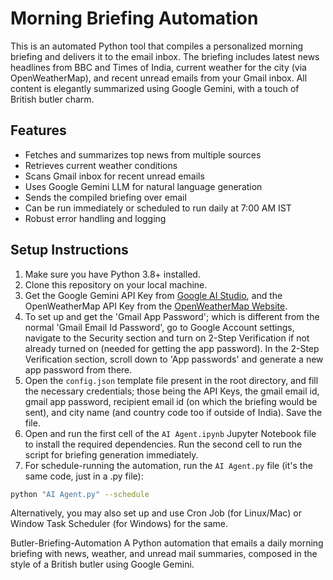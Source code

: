 # Morning Briefing Automation

This is an automated Python tool that compiles a personalized morning briefing and delivers it to the email inbox. The briefing includes latest news headlines from BBC and Times of India, current weather for the city (via OpenWeatherMap), and recent unread emails from your Gmail inbox. All content is elegantly summarized using Google Gemini, with a touch of British butler charm.

## Features
- Fetches and summarizes top news from multiple sources
- Retrieves current weather conditions
- Scans Gmail inbox for recent unread emails
- Uses Google Gemini LLM for natural language generation
- Sends the compiled briefing over email
- Can be run immediately or scheduled to run daily at 7:00 AM IST
- Robust error handling and logging

## Setup Instructions

1. Make sure you have Python 3.8+ installed.
2. Clone this repository on your local machine.
3. Get the Google Gemini API Key from [Google AI Studio](https://aistudio.google.com/app/apikey), and the OpenWeatherMap API Key from the [OpenWeatherMap Website](https://home.openweathermap.org/api_keys).
4. To set up and get the 'Gmail App Password'; which is different from the normal 'Gmail Email Id Password', go to Google Account settings, navigate to the Security section and turn on 2-Step Verification if not already turned on (needed for getting the app password). In the 2-Step Verification section, scroll down to 'App passwords' and generate a new app password from there.
5. Open the `config.json` template file present in the root directory, and fill the necessary credentials; those being the API Keys, the gmail email id, gmail app password, recipient email id (on which the briefing would be sent), and city name (and country code too if outside of India). Save the file.
6. Open and run the first cell of the `AI Agent.ipynb` Jupyter Notebook file to install the required dependencies. Run the second cell to run the script for briefing generation immediately. 
7. For schedule-running the automation, run the `AI Agent.py` file (it's the same code, just in a .py file):
  ```bash
  python "AI Agent.py" --schedule
  ```
Alternatively, you may also set up and use Cron Job (for Linux/Mac) or Window Task Scheduler (for Windows) for the same.

Butler-Briefing-Automation
A Python automation that emails a daily morning briefing with news, weather, and unread mail summaries, composed in the style of a British butler using Google Gemini.